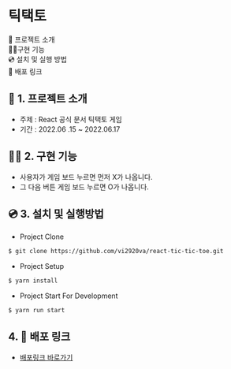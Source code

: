 # 틱택토

💁 프로젝트 소개  
👩‍💻구현 기능  
💿 설치 및 실행 방법  
🔗 배포 링크

## 💁 1. 프로젝트 소개

- 주제 : React 공식 문서 틱택토 게임
- 기간 : 2022.06 .15 ~ 2022.06.17

## 👩‍💻 2. 구현 기능
- 사용자가 게임 보드 누르면 먼저 X가 나옵니다.
- 그 다음 버튼 게임 보드 누르면 O가 나옵니다.


## 💿 3. 설치 및 실행방법

- Project Clone

```bash
$ git clone https://github.com/vi2920va/react-tic-tic-toe.git
```

- Project Setup

```bash
$ yarn install
```

- Project Start For Development

```bash
$ yarn run start
```

## 4. 🔗 배포 링크

- [배포링크 바로가기](https://git.heroku.com/slogup-tic-tac-toe.git)
